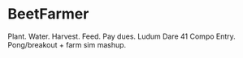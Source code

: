 # BeetFarmer
Plant. Water. Harvest. Feed. Pay dues. Ludum Dare 41 Compo Entry. Pong/breakout + farm sim mashup.
